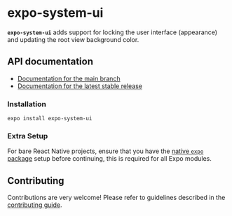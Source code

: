 # expo-system-ui

**`expo-system-ui`** adds support for locking the user interface (appearance) and updating the root view background color.

## API documentation

- [Documentation for the main branch][docs-main]
- [Documentation for the latest stable release][docs-stable]

### Installation

```
expo install expo-system-ui
```

### Extra Setup

For bare React Native projects, ensure that you have the [native `expo` package][expo-modules] setup before continuing, this is required for all Expo modules.

## Contributing

Contributions are very welcome! Please refer to guidelines described in the [contributing guide][contributing].

[docs-main]: https://github.com/expo/expo/blob/main/docs/pages/versions/unversioned/sdk/system-ui.md
[docs-stable]: https://docs.expo.dev/versions/latest/sdk/system-ui/
[contributing]: https://github.com/expo/expo#contributing
[expo-modules]: https://docs.expo.dev/bare/installing-expo-modules/
